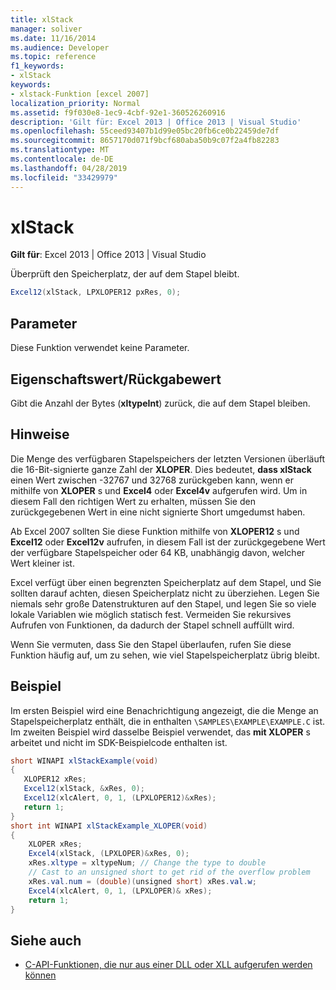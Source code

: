 ```yaml
---
title: xlStack
manager: soliver
ms.date: 11/16/2014
ms.audience: Developer
ms.topic: reference
f1_keywords:
- xlStack
keywords:
- xlstack-Funktion [excel 2007]
localization_priority: Normal
ms.assetid: f9f030e8-1ec9-4cbf-92e1-360526260916
description: 'Gilt für: Excel 2013 | Office 2013 | Visual Studio'
ms.openlocfilehash: 55ceed93407b1d99e05bc20fb6ce0b22459de7df
ms.sourcegitcommit: 8657170d071f9bcf680aba50b9c07f2a4fb82283
ms.translationtype: MT
ms.contentlocale: de-DE
ms.lasthandoff: 04/28/2019
ms.locfileid: "33429979"
---
```

# <a name="xlstack"></a>xlStack

**Gilt für**: Excel 2013 | Office 2013 | Visual Studio 
  
Überprüft den Speicherplatz, der auf dem Stapel bleibt.
  
```cs
Excel12(xlStack, LPXLOPER12 pxRes, 0);
```

## <a name="parameters"></a>Parameter

Diese Funktion verwendet keine Parameter.
  
## <a name="property-valuereturn-value"></a>Eigenschaftswert/Rückgabewert

Gibt die Anzahl der Bytes (**xltypeInt**) zurück, die auf dem Stapel bleiben.
  
## <a name="remarks"></a>Hinweise

Die Menge des verfügbaren Stapelspeichers der letzten Versionen überläuft die 16-Bit-signierte ganze Zahl der **XLOPER**. Dies bedeutet, **dass xlStack** einen Wert zwischen -32767 und 32768 zurückgeben kann, wenn er mithilfe von **XLOPER** s und **Excel4** oder **Excel4v** aufgerufen wird. Um in diesem Fall den richtigen Wert zu erhalten, müssen Sie den zurückgegebenen Wert in eine nicht signierte Short umgedumst haben.
  
Ab Excel 2007 sollten Sie diese Funktion mithilfe von **XLOPER12** s und **Excel12** oder **Excel12v** aufrufen, in diesem Fall ist der zurückgegebene Wert der verfügbare Stapelspeicher oder 64 KB, unabhängig davon, welcher Wert kleiner ist.
  
Excel verfügt über einen begrenzten Speicherplatz auf dem Stapel, und Sie sollten darauf achten, diesen Speicherplatz nicht zu überziehen. Legen Sie niemals sehr große Datenstrukturen auf den Stapel, und legen Sie so viele lokale Variablen wie möglich statisch fest. Vermeiden Sie rekursives Aufrufen von Funktionen, da dadurch der Stapel schnell auffüllt wird.
  
Wenn Sie vermuten, dass Sie den Stapel überlaufen, rufen Sie diese Funktion häufig auf, um zu sehen, wie viel Stapelspeicherplatz übrig bleibt.
  
## <a name="example"></a>Beispiel

Im ersten Beispiel wird eine Benachrichtigung angezeigt, die die Menge an Stapelspeicherplatz enthält, die in enthalten  `\SAMPLES\EXAMPLE\EXAMPLE.C` ist. Im zweiten Beispiel wird dasselbe Beispiel verwendet, das **mit XLOPER** s arbeitet und nicht im SDK-Beispielcode enthalten ist.
  
```cs
short WINAPI xlStackExample(void)
{
   XLOPER12 xRes;
   Excel12(xlStack, &xRes, 0);
   Excel12(xlcAlert, 0, 1, (LPXLOPER12)&xRes);
   return 1;
} 
short int WINAPI xlStackExample_XLOPER(void)
{
    XLOPER xRes;
    Excel4(xlStack, (LPXLOPER)&xRes, 0);
    xRes.xltype = xltypeNum; // Change the type to double
    // Cast to an unsigned short to get rid of the overflow problem
    xRes.val.num = (double)(unsigned short) xRes.val.w;
    Excel4(xlcAlert, 0, 1, (LPXLOPER)& xRes);
    return 1;
}
```

## <a name="see-also"></a>Siehe auch

- [C-API-Funktionen, die nur aus einer DLL oder XLL aufgerufen werden können](c-api-functions-that-can-be-called-only-from-a-dll-or-xll.md)

